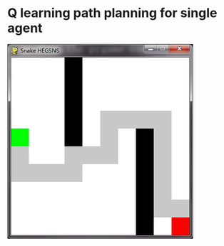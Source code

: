 # Q learning path planning for single agent
![image](https://github.com/HeGsnS/Q-learning-path-planning-for-single-agent/blob/master/Q%20path%20planning.jpg)
